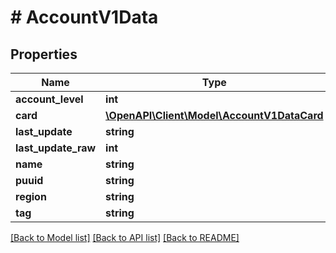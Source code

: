 # # AccountV1Data

## Properties

Name | Type | Description | Notes
------------ | ------------- | ------------- | -------------
**account_level** | **int** |  |
**card** | [**\OpenAPI\Client\Model\AccountV1DataCard**](AccountV1DataCard.md) |  |
**last_update** | **string** |  |
**last_update_raw** | **int** |  |
**name** | **string** |  |
**puuid** | **string** |  |
**region** | **string** |  |
**tag** | **string** |  |

[[Back to Model list]](../../README.md#models) [[Back to API list]](../../README.md#endpoints) [[Back to README]](../../README.md)
